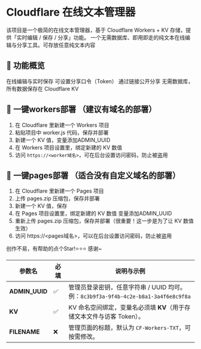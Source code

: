 # Cloudflare 在线文本管理器
该项目是一个极简的在线文本管理器，基于 Cloudflare Workers + KV 存储，提供「实时编辑 / 保存 / 分享」功能。
一个无需数据库、即用即走的纯文本在线编辑与分享工具。可存放任意纯文本内容

## 🚀 功能概览
在线编辑与实时保存
可设置分享口令（Token）
通过链接公开分享
无需数据库，所有数据保存在 Cloudflare KV

## 🚀 一键workers部署 （建议有域名的部署）
1. 在 Cloudflare 里新建一个 Workers 项目  
2. 粘贴项目中 worker.js 代码，保存并部署  
3. 新建一个 KV 值，变量添加ADMIN\_UUID
4. 在 Workers 项目设置里，绑定新建的 KV 数值  
5. 访问 `https://<worker域名>`，可在后台设置访问密码，防止被盗用

## 🚀 一键pages部署 （适合没有自定义域名的部署）
1. 在 Cloudflare 里新建一个 Pages 项目  
2. 上传 pages.zip 压缩包，保存并部署  
3. 新建一个 KV 值，保存  
4. 在 Pages 项目设置里，绑定新建的 KV 数值  变量添加ADMIN\_UUID
5. 重新上传 pages.zip 压缩包，保存并部署（很重要！这一步是为了让 KV 数值生效）  
6. 访问 https://<pages域名>，可以在后台设置访问密码，防止被盗用

创作不易，有帮助的点个Star!⭐⭐⭐
感谢~

| 参数名             | 必填 | 说明与示例                                                                |
| --------------- | -- | -------------------------------------------------------------------- |
| **ADMIN\_UUID** | ✅  | 管理员登录密钥，任意字符串 / UUID 均可。<br>例：`8c3b9f3a-9f4b-4c2e-b8a1-3a4f6e8c9f8a` |
| **KV**          | ✅  | KV 命名空间绑定，变量名必须填 **KV**（用于存储文本文件与访客 Token）。                          |
| **FILENAME**    | ❌  | 管理页面的标题，默认为 `CF-Workers-TXT`，可按需修改。                                  |
